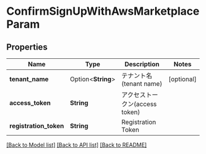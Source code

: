 # ConfirmSignUpWithAwsMarketplaceParam

## Properties

Name | Type | Description | Notes
------------ | ------------- | ------------- | -------------
**tenant_name** | Option<**String**> | テナント名(tenant name) | [optional]
**access_token** | **String** | アクセストークン(access token) | 
**registration_token** | **String** | Registration Token | 

[[Back to Model list]](../README.md#documentation-for-models) [[Back to API list]](../README.md#documentation-for-api-endpoints) [[Back to README]](../README.md)



